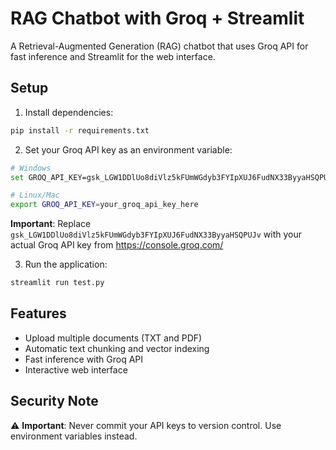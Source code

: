 # RAG Chatbot with Groq + Streamlit

A Retrieval-Augmented Generation (RAG) chatbot that uses Groq API for fast inference and Streamlit for the web interface.

## Setup

1. Install dependencies:
```bash
pip install -r requirements.txt
```

2. Set your Groq API key as an environment variable:
```bash
# Windows
set GROQ_API_KEY=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

# Linux/Mac
export GROQ_API_KEY=your_groq_api_key_here
```

**Important**: Replace `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` with your actual Groq API key from https://console.groq.com/

3. Run the application:
```bash
streamlit run test.py
```

## Features

- Upload multiple documents (TXT and PDF)
- Automatic text chunking and vector indexing
- Fast inference with Groq API
- Interactive web interface

## Security Note

⚠️ **Important**: Never commit your API keys to version control. Use environment variables instead.
